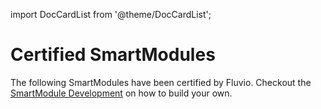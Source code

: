 import DocCardList from '@theme/DocCardList';

# Certified SmartModules

The following SmartModules have been certified by Fluvio. Checkout the [SmartModule Development] on how to build your own.

<DocCardList />

[SmartModule Development]: smartmodules/developers/overview.mdx
